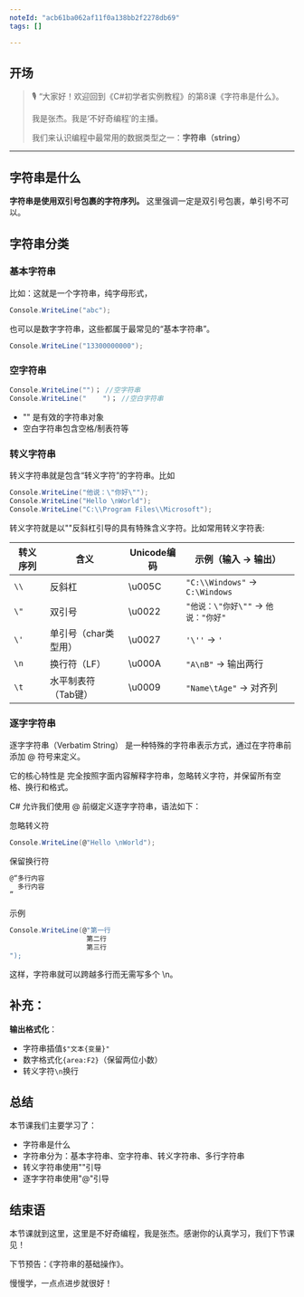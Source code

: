 ```yaml
---
noteId: "acb61ba062af11f0a138bb2f2278db69"
tags: []

---
```

## **开场**  

> 🎙️ “大家好！欢迎回到《C#初学者实例教程》的第8课《字符串是什么》。
> 
> 我是张杰。我是‘不好奇编程’的主播。
>
> 我们来认识编程中最常用的数据类型之一：**字符串（string）**

---

## 字符串是什么

**字符串是使用双引号包裹的字符序列。** 这里强调一定是双引号包裹，单引号不可以。

## 字符串分类

### 基本字符串

比如：这就是一个字符串，纯字母形式，

```c# linenums="1"
Console.WriteLine("abc");
```
也可以是数字字符串，这些都属于最常见的“基本字符串”。

```c# linenums="1"
Console.WriteLine("13300000000");
```

### 空字符串

```c# linenums="1"
Console.WriteLine("")； //空字符串
Console.WriteLine("    ")； //空白字符串
```

- "" 是有效的字符串对象
- 空白字符串包含空格/制表符等

### 转义字符串

转义字符串就是包含“转义字符”的字符串。比如

```c# linenums="1"
Console.WriteLine("他说：\"你好\"");
Console.WriteLine("Hello \nWorld");
Console.WriteLine("C:\\Program Files\\Microsoft");
```

转义字符就是以"\"反斜杠引导的具有特殊含义字符。比如常用转义字符表:

| 转义序列 | 含义                  | Unicode编码 | 示例（输入 → 输出）              |
|----------|-----------------------|-------------|----------------------------------|
| `\\`     | 反斜杠                | \u005C      | `"C:\\Windows"` → `C:\Windows`   |
| `\"`     | 双引号                | \u0022      | `"他说：\"你好\""` → `他说："你好"` |
| `\'`     | 单引号（char类型用）  | \u0027      | `'\''` → `'`                     |
| `\n`     | 换行符（LF）          | \u000A      | `"A\nB"` → 输出两行              |
| `\t`     | 水平制表符（Tab键）   | \u0009      | `"Name\tAge"` → 对齐列           |

### 逐字字符串

逐字字符串（Verbatim String） 是一种特殊的字符串表示方式，通过在字符串前添加 @ 符号来定义。

它的核心特性是 完全按照字面内容解释字符串，忽略转义字符，并保留所有空格、换行和格式。

C# 允许我们使用 @ 前缀定义逐字字符串，语法如下：

忽略转义符

```c# linenums="1"
Console.WriteLine(@"Hello \nWorld");
```

保留换行符

```c# linenums="1"
@“多行内容
  多行内容
”
```

示例

```c# linenums="1"
Console.WriteLine(@"第一行
                   第二行
                   第三行
");
```
这样，字符串就可以跨越多行而无需写多个 \n。

## 补充：

**输出格式化**：
   - 字符串插值`$"文本{变量}"`
   - 数字格式化`{area:F2}`（保留两位小数）
   - 转义字符`\n`换行



## 总结

本节课我们主要学习了：

- 字符串是什么
- 字符串分为：基本字符串、空字符串、转义字符串、多行字符串
- 转义字符串使用"\"引导
- 逐字字符串使用"@"引导

## 结束语

本节课就到这里，这里是不好奇编程，我是张杰。感谢你的认真学习，我们下节课见！

下节预告：《字符串的基础操作》。

慢慢学，一点点进步就很好！